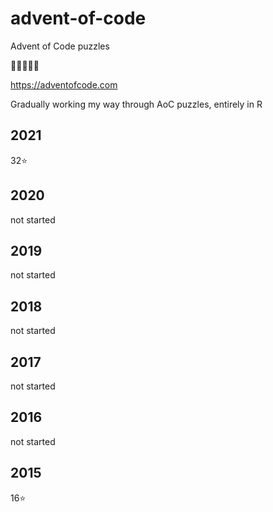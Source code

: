 # advent-of-code
Advent of Code puzzles

🎄🎄🎄🎄🎄

https://adventofcode.com

Gradually working my way through AoC puzzles, entirely in R

## 2021

32⭐

## 2020

not started

## 2019

not started

## 2018

not started

## 2017

not started

## 2016

not started

## 2015

16⭐
